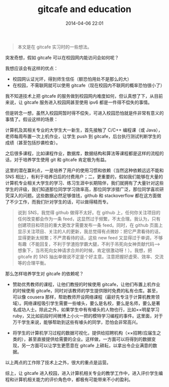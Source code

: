 ﻿---
title: "gitcafe and education"
date: 2014-04-06 22:01
tags: [git, 教育, SNS, 招聘, 技能]
categories: [扯淡, 产品]
---

> 本文是在 gitcafe 实习时的一些想法。

突发奇想，假如 gitcafe 可以在校园网内能访问会如何呢？

我想应该会有这样的优点：

- 校园网认证光环，得到师生信任（额恐怕用处不是那么的大）
- 在校园，不需联网就可以使用 gitcafe（现在校园内不联网的概率恐怕很小了）

我不知道技术上把 gitcafe 的服务做到校园网内难度如何，但认真想了下，从目前来说，让 gitcafe 服务进入校园网甚至使用 ipv6 都是一件得不偿失的事情。

但是转念一想，虽然入校园网暂时得不偿失，可进入校园恐怕就是件非常有意义的事情了。假设这样的场景：

计算机及其相关专业的大学生大一新生，首先接触了 C/C++ 编程课（或 Java），老师每周布置一次上机作业，让学生 push 到 gitcafe，后台执行测试判断学生的成绩（甚至包括抄袭检查）。

之后很多课程，比如课程作业，数据库，数据结构和算法等课程都是这样的流程的话，对于培养学生使用 git 和 gitcafe 肯定极为有益。

这里的潜在赢利点，一是培养了用户的使用习惯和依赖（当然这种依赖远远不能和 SNS 相比），有利于培养日后的付费用户；二，更重要的，假如我们能够在大量的计算机专业相关大学生的学习、练习生涯中长期陪伴，我们就拥有了大量针对这些学生的评级，我们知道那位同学学习效率高，那位同学涉猎广泛，那位同学喜欢研究深入的问题。这些数据必然足够值钱，github 和 stackoverflow 都在这方面做了不少工作，而我们针对学生的话，可以做得精而专。

> 说到 SNS，我觉得 github 做得不太好。在 github 上，任何你关注项目的任何改变都会作为一条 feed，这显然过于频繁，不太合理。我认为，只有创建项目和项目的重大更改才需要发布一条 feed。同时，在 github 页面上显示关注项目、关注的人的更新，我总觉得有点微妙：把它严肃看待的话，显得更新太频繁；不严肃看待的话，这些 new feed 又显得过于单调，不够有趣（不能回复，不利于学渣抱学霸大腿，不利于吊死向女神贡献代码-->想象下，当吊死向女神请求合并的时候，肯定很激动呀！）。我想，把 gitcafe 的 SNS 抽出单做说不定是个好主意。注意把握好虚荣、效率、交流等的合理平衡。

那么怎样培养学生对 gitcafe 的依赖呢？

- 赞助优秀教师的课程，让他们教授的时候使用 gitcafe，让他们布置上机作业的时候使用 gitcafe，同时对该教师的学生提供限时免费的私有仓库。甚至，可以像 cousera 那样，帮助教师开设网络课程（最好先专注于计算机教育领域）。网络课程吸引学生需要一些噱头，要么是名校，要么是名师，要么是著名成功人士。除此之外，如果学生中有有噱头的人物也行，比如××明星学习 ruby，又比如前段时间微博上小火一把的模特学习编程的事件。这里面，对于万千学生来说，能够帮助到这些有噱头的同学，恐怕会非常高兴。

- 将学生的计算机学习过程的数据可视化，提供给招聘机构（××招聘/应届生之类的），甚至直接提供给需要的企业。这样做，一方面可以将得到的数据变现，另一方面可以让学生更愿意在 gitcafe 上耕耘，以拿出令企业满意的数据。

以上两点的工作除了技术上之外，很大的重点是运营。

综上，让 gitcafe 进入校园，进入计算机相关专业的教学工作中，进入评价学生编程和计算机相关能力的评价角色中，都极有可能带来不小的盈利。
